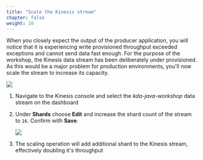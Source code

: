 ```yaml
---
title: "Scale the Kinesis stream"
chapter: false
weight: 10
---
```


When you closely expect the output of the producer application, you will notice that it is experiencing write provisioned throughput exceeded exceptions and cannot send data fast enough. For the purpose of the workshop, the Kinesis data stream has been deliberately under provisioned. As this would be a major problem for production environments, you'll now scale the stream to increase its capacity.

![](/images/intellij-13-replay-lag-copy.png)

1. Navigate to the Kinesis console and select the *kda-java-workshop* data stream on the dashboard

1. Under **Shards** choose **Edit** and increase the shard count of the stream to `16`. Confirm with **Save**.

	![](/images/kds-update-shards.png)

1. The scaling operation will add additional shard to the Kinesis stream, effectively doubling it's throughput
